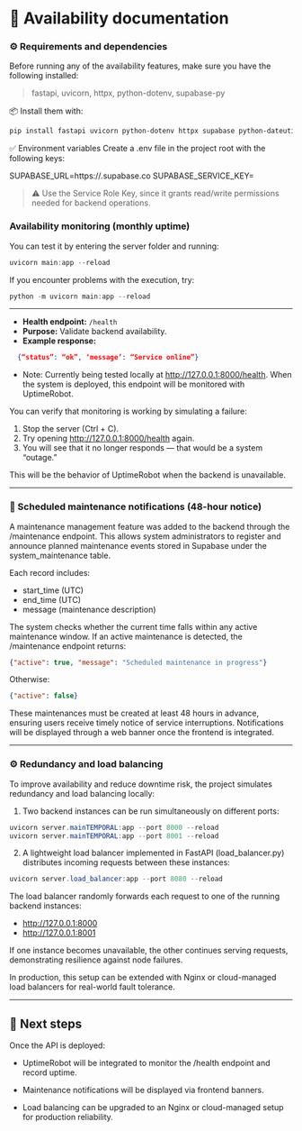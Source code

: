 # 🧩 Availability documentation

### ⚙️ Requirements and dependencies

Before running any of the availability features, make sure you have the following installed:

> fastapi, uvicorn, httpx, python-dotenv, supabase-py

📦 Install them with:
```PowerShell
pip install fastapi uvicorn python-dotenv httpx supabase python-dateutil
```

✅ Environment variables
Create a .env file in the project root with the following keys:

SUPABASE_URL=https://<your-project>.supabase.co
SUPABASE_SERVICE_KEY=<your-service-role-key>

> ⚠️ Use the Service Role Key, since it grants read/write permissions needed for backend operations.

### Availability monitoring (monthly uptime)

You can test it by entering the server folder and running:

```PowerShell
uvicorn main:app --reload
```

If you encounter problems with the execution, try:

```PowerShell
python -m uvicorn main:app --reload 
```
---

- **Health endpoint:** `/health`
- **Purpose:** Validate backend availability.
- **Example response:**
```json
  {“status”: “ok”, ‘message’: “Service online”}
```

* Note: Currently being tested locally at http://127.0.0.1:8000/health.
When the system is deployed, this endpoint will be monitored with UptimeRobot.

You can verify that monitoring is working by simulating a failure:
1. Stop the server (Ctrl + C).
2. Try opening http://127.0.0.1:8000/health again.
3. You will see that it no longer responds — that would be a system “outage.”

This will be the behavior of UptimeRobot when the backend is unavailable.

---
### 🧩 Scheduled maintenance notifications (48-hour notice)
A maintenance management feature was added to the backend through the /maintenance endpoint.
This allows system administrators to register and announce planned maintenance events stored in Supabase under the system_maintenance table.

Each record includes:
* start_time (UTC)
* end_time (UTC)
* message (maintenance description)

The system checks whether the current time falls within any active maintenance window.
If an active maintenance is detected, the /maintenance endpoint returns:

```json
{"active": true, "message": "Scheduled maintenance in progress"}
```

Otherwise:

```json
{"active": false}
```
These maintenances must be created at least 48 hours in advance, ensuring users receive timely notice of service interruptions.
Notifications will be displayed through a web banner once the frontend is integrated.

---

### ⚙️ Redundancy and load balancing
To improve availability and reduce downtime risk, the project simulates redundancy and load balancing locally:

1. Two backend instances can be run simultaneously on different ports:
```PowerShell
uvicorn server.mainTEMPORAL:app --port 8000 --reload
uvicorn server.mainTEMPORAL:app --port 8001 --reload
```

2. A lightweight load balancer implemented in FastAPI (load_balancer.py) distributes incoming requests between these instances:
```PowerShell
uvicorn server.load_balancer:app --port 8080 --reload
```
The load balancer randomly forwards each request to one of the running backend instances:
* http://127.0.0.1:8000
* http://127.0.0.1:8001

If one instance becomes unavailable, the other continues serving requests, demonstrating resilience against node failures.

In production, this setup can be extended with Nginx or cloud-managed load balancers for real-world fault tolerance.

---

## 📌 Next steps
Once the API is deployed:

* UptimeRobot will be integrated to monitor the /health endpoint and record uptime.

* Maintenance notifications will be displayed via frontend banners.

* Load balancing can be upgraded to an Nginx or cloud-managed setup for production reliability.